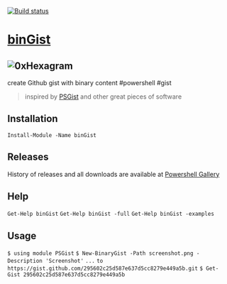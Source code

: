 [![Build status](https://ci.appveyor.com/api/projects/status/6g6mhjlm546066t1?svg=true)](https://ci.appveyor.com/project/mao/bingist)

# [binGist](https://github.com/turboBasic/binGist)


## ![0xHexagram][hexagram]

create Github gist with binary content #powershell #gist
> inspired by [PSGist]( https://github.com/dotps1/PSGist ) and other great pieces of software


## Installation

`Install-Module -Name binGist`


## Releases

History of releases and all downloads are available at [Powershell Gallery]( https://www.preview.powershellgallery.com/packages/binGist )


## Help

`Get-Help binGist`
`Get-Help binGist -full`
`Get-Help binGist -examples`


## Usage

`$ using module PSGist`
`$ New-BinaryGist -Path screenshot.png -Description 'Screenshot'`
`...`
`to https://gist.github.com/295602c25d587e637d5cc8279e449a5b.git`
`$ Get-Gist 295602c25d587e637d5cc8279e449a5b`

[hexagram]: https://gist.githubusercontent.com/TurboBasic/9dfd228781a46c7b7076ec56bc40d5ab/raw/03942052ba28c4dc483efcd0ebf4bfc6809ed0d0/hexagram3D.png 'hexagram of Wisdom'
